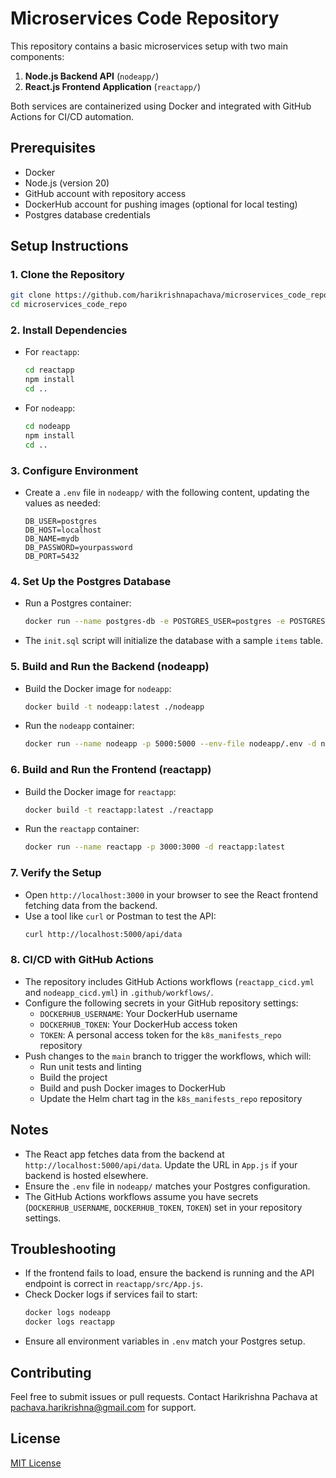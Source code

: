 # Microservices Code Repository

This repository contains a basic microservices setup with two main components:

1. **Node.js Backend API** (`nodeapp/`)
2. **React.js Frontend Application** (`reactapp/`)

Both services are containerized using Docker and integrated with GitHub Actions for CI/CD automation.

## Prerequisites

- Docker
- Node.js (version 20)
- GitHub account with repository access
- DockerHub account for pushing images (optional for local testing)
- Postgres database credentials

## Setup Instructions

### 1. Clone the Repository
```bash
git clone https://github.com/harikrishnapachava/microservices_code_repo.git
cd microservices_code_repo
```

### 2. Install Dependencies
- For `reactapp`:
  ```bash
  cd reactapp
  npm install
  cd ..
  ```
- For `nodeapp`:
  ```bash
  cd nodeapp
  npm install
  cd ..
  ```

### 3. Configure Environment
- Create a `.env` file in `nodeapp/` with the following content, updating the values as needed:
  ```
  DB_USER=postgres
  DB_HOST=localhost
  DB_NAME=mydb
  DB_PASSWORD=yourpassword
  DB_PORT=5432
  ```

### 4. Set Up the Postgres Database
- Run a Postgres container:
  ```bash
  docker run --name postgres-db -e POSTGRES_USER=postgres -e POSTGRES_PASSWORD=yourpassword -e POSTGRES_DB=mydb -p 5432:5432 -v $(pwd)/init.sql:/docker-entrypoint-initdb.d/init.sql -d postgres:latest
  ```
- The `init.sql` script will initialize the database with a sample `items` table.

### 5. Build and Run the Backend (nodeapp)
- Build the Docker image for `nodeapp`:
  ```bash
  docker build -t nodeapp:latest ./nodeapp
  ```
- Run the `nodeapp` container:
  ```bash
  docker run --name nodeapp -p 5000:5000 --env-file nodeapp/.env -d nodeapp:latest
  ```

### 6. Build and Run the Frontend (reactapp)
- Build the Docker image for `reactapp`:
  ```bash
  docker build -t reactapp:latest ./reactapp
  ```
- Run the `reactapp` container:
  ```bash
  docker run --name reactapp -p 3000:3000 -d reactapp:latest
  ```

### 7. Verify the Setup
- Open `http://localhost:3000` in your browser to see the React frontend fetching data from the backend.
- Use a tool like `curl` or Postman to test the API:
  ```bash
  curl http://localhost:5000/api/data
  ```

### 8. CI/CD with GitHub Actions
- The repository includes GitHub Actions workflows (`reactapp_cicd.yml` and `nodeapp_cicd.yml`) in `.github/workflows/`.
- Configure the following secrets in your GitHub repository settings:
  - `DOCKERHUB_USERNAME`: Your DockerHub username
  - `DOCKERHUB_TOKEN`: Your DockerHub access token
  - `TOKEN`: A personal access token for the `k8s_manifests_repo` repository
- Push changes to the `main` branch to trigger the workflows, which will:
  - Run unit tests and linting
  - Build the project
  - Build and push Docker images to DockerHub
  - Update the Helm chart tag in the `k8s_manifests_repo` repository

## Notes
- The React app fetches data from the backend at `http://localhost:5000/api/data`. Update the URL in `App.js` if your backend is hosted elsewhere.
- Ensure the `.env` file in `nodeapp/` matches your Postgres configuration.
- The GitHub Actions workflows assume you have secrets (`DOCKERHUB_USERNAME`, `DOCKERHUB_TOKEN`, `TOKEN`) set in your repository settings.

## Troubleshooting
- If the frontend fails to load, ensure the backend is running and the API endpoint is correct in `reactapp/src/App.js`.
- Check Docker logs if services fail to start:
  ```bash
  docker logs nodeapp
  docker logs reactapp
  ```
- Ensure all environment variables in `.env` match your Postgres setup.

## Contributing
Feel free to submit issues or pull requests. Contact Harikrishna Pachava at pachava.harikrishna@gmail.com for support.

## License
[MIT License](LICENSE)